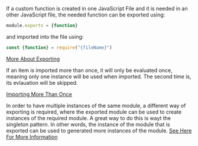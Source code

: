 If a custom function is created in one JavaScript File and it is needed in an other JavaScript file, the needed function can be exported using:

```js
module.exports = {function}
```

and imported into the file using:

```js
const {function} = require("{fileName}")
```

[More About Exporting](https://www.w3schools.com/js/js_modules.asp)



If an item is imported more than once, it will only be evaluated once, meaning only one instance will be used when imported. The second time is, its evlauation will be skipped.

[Importing More Than Once](https://dmitripavlutin.com/javascript-module-import-twice/)

In order to have multiple instances of the same module, a different way of exporting is required, where the exported module can be used to create instances of the required module. A great way to do this is wayt the singleton pattern. In other words, the instance of the module that is exported can be used to generated more instances of the module. [See Here For More Information](https://stackoverflow.com/questions/28833808/how-to-get-multiple-instances-of-module-in-node-js)